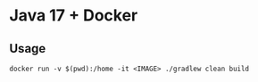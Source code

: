 # Java 17 + Docker

## Usage

```shell
docker run -v $(pwd):/home -it <IMAGE> ./gradlew clean build
```
